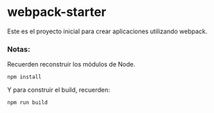 # webpack-starter

Este es el proyecto inicial para crear aplicaciones utilizando webpack.

### Notas:
Recuerden reconstruir los módulos de Node.
```
npm install
```
Y para construir el build, recuerden:
```
npm run build
```
